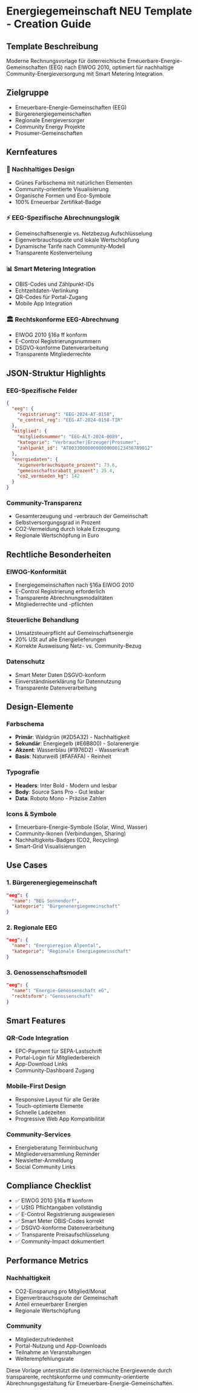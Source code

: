 # Energiegemeinschaft NEU Template - Creation Guide

## Template Beschreibung
Moderne Rechnungsvorlage für österreichische Erneuerbare-Energie-Gemeinschaften (EEG) nach ElWOG 2010, optimiert für nachhaltige Community-Energieversorgung mit Smart Metering Integration.

## Zielgruppe
- Erneuerbare-Energie-Gemeinschaften (EEG)
- Bürgerenergiegemeinschaften
- Regionale Energieversorger
- Community Energy Projekte
- Prosumer-Gemeinschaften

## Kernfeatures

### 🌱 Nachhaltiges Design
- Grünes Farbschema mit natürlichen Elementen
- Community-orientierte Visualisierung
- Organische Formen und Eco-Symbole
- 100% Erneuerbar Zertifikat-Badge

### ⚡ EEG-Spezifische Abrechnungslogik
- Gemeinschaftsenergie vs. Netzbezug Aufschlüsselung
- Eigenverbrauchsquote und lokale Wertschöpfung
- Dynamische Tarife nach Community-Modell
- Transparente Kostenverteilung

### 📊 Smart Metering Integration
- OBIS-Codes und Zählpunkt-IDs
- Echtzeitdaten-Verlinkung
- QR-Codes für Portal-Zugang
- Mobile App Integration

### 🏛️ Rechtskonforme EEG-Abrechnung
- ElWOG 2010 §16a ff konform
- E-Control Registrierungsnummern
- DSGVO-konforme Datenverarbeitung
- Transparente Mitgliederrechte

## JSON-Struktur Highlights

### EEG-Spezifische Felder
```json
{
  "eeg": {
    "registrierung": "EEG-2024-AT-0158",
    "e_control_reg": "EEG-AT-2024-0158-TIR"
  },
  "mitglied": {
    "mitgliedsnummer": "EEG-ALT-2024-0089",
    "kategorie": "Verbraucher|Erzeuger|Prosumer",
    "zahlpunkt_id": "AT003300000000000000123456789012"
  },
  "energiedaten": {
    "eigenverbrauchsquote_prozent": 73.6,
    "gemeinschaftsrabatt_prozent": 25.4,
    "co2_vermieden_kg": 142
  }
}
```

### Community-Transparenz
- Gesamterzeugung und -verbrauch der Gemeinschaft
- Selbstversorgungsgrad in Prozent
- CO2-Vermeidung durch lokale Erzeugung
- Regionale Wertschöpfung in Euro

## Rechtliche Besonderheiten

### ElWOG-Konformität
- Energiegemeinschaften nach §16a ElWOG 2010
- E-Control Registrierung erforderlich
- Transparente Abrechnungsmodalitäten
- Mitgliederrechte und -pflichten

### Steuerliche Behandlung
- Umsatzsteuerpflicht auf Gemeinschaftsenergie
- 20% USt auf alle Energielieferungen
- Korrekte Ausweisung Netz- vs. Community-Bezug

### Datenschutz
- Smart Meter Daten DSGVO-konform
- Einverständniserklärung für Datennutzung
- Transparente Datenverarbeitung

## Design-Elemente

### Farbschema
- **Primär**: Waldgrün (#2D5A32) - Nachhaltigkeit
- **Sekundär**: Energiegelb (#E6B800) - Solarenergie  
- **Akzent**: Wasserblau (#1976D2) - Wasserkraft
- **Basis**: Naturweiß (#FAFAFA) - Reinheit

### Typografie
- **Headers**: Inter Bold - Modern und lesbar
- **Body**: Source Sans Pro - Gut lesbar
- **Data**: Roboto Mono - Präzise Zahlen

### Icons & Symbole
- Erneuerbare-Energie-Symbole (Solar, Wind, Wasser)
- Community-Ikonen (Verbindungen, Sharing)
- Nachhaltigkeits-Badges (CO2, Recycling)
- Smart-Grid Visualisierungen

## Use Cases

### 1. Bürgerenergiegemeinschaft
```json
"eeg": {
  "name": "BEG Sonnendorf",
  "kategorie": "Bürgenenergiegemeinschaft"
}
```

### 2. Regionale EEG
```json
"eeg": {
  "name": "Energieregion Alpental",
  "kategorie": "Regionale Energiegemeinschaft"
}
```

### 3. Genossenschaftsmodell
```json
"eeg": {
  "name": "Energie-Genossenschaft eG",
  "rechtsform": "Genossenschaft"
}
```

## Smart Features

### QR-Code Integration
- EPC-Payment für SEPA-Lastschrift
- Portal-Login für Mitgliederbereich
- App-Download Links
- Community-Dashboard Zugang

### Mobile-First Design
- Responsive Layout für alle Geräte
- Touch-optimierte Elemente
- Schnelle Ladezeiten
- Progressive Web App Kompatibilität

### Community-Services
- Energieberatung Terminbuchung
- Mitgliederversammlung Reminder
- Newsletter-Anmeldung
- Social Community Links

## Compliance Checklist

- ✅ ElWOG 2010 §16a ff konform
- ✅ UStG Pflichtangaben vollständig
- ✅ E-Control Registrierung ausgewiesen
- ✅ Smart Meter OBIS-Codes korrekt
- ✅ DSGVO-konforme Datenverarbeitung
- ✅ Transparente Preisaufschlüsselung
- ✅ Community-Impact dokumentiert

## Performance Metrics

### Nachhaltigkeit
- CO2-Einsparung pro Mitglied/Monat
- Eigenverbrauchsquote der Gemeinschaft
- Anteil erneuerbarer Energien
- Regionale Wertschöpfung

### Community
- Mitgliederzufriedenheit
- Portal-Nutzung und App-Downloads
- Teilnahme an Veranstaltungen
- Weiterempfehlungsrate

Diese Vorlage unterstützt die österreichische Energiewende durch transparente, rechtskonforme und community-orientierte Abrechnungsgestaltung für Erneuerbare-Energie-Gemeinschaften.
